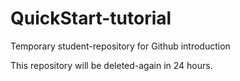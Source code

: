 # QuickStart-tutorial
Temporary student-repository for Github introduction

This repository will be deleted-again in 24 hours.

